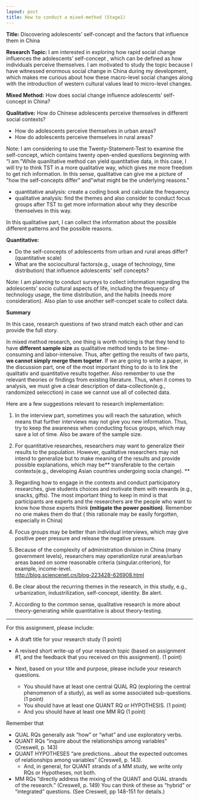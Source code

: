 ```yaml
---
layout: post
title: How to conduct a mixed-method (Stage1)
---
```


**Title:**
Discovering adolescents' self-concept and the factors that influence them in China 

**Research Topic:**
I am interested in exploring how rapid  social change influences the  adolescents’ self-concept , which can be defined as how individuals perceive themselves. I am motivated to study the topic because I have witnessed enormous social change in China during my development, which makes me curious about how these macro-level social changes along with the introduction of western cultural values lead to micro-level changes. 

**Mixed Method:**
How does social change influence adolescents’ self-concept in China?

**Qualitative:**
How do Chinese adolescents perceive themselves in different social contexts? 

-	How do adolescents perceive themselves in urban areas?
-	How do adolescents perceive themselves in rural areas?

Note: I am considering to use the Twenty-Statement-Test to examine the self-concept, which contains twenty open-ended questions beginning with “I am.”While quanlitative method can yield quantitative data, in this case, I will try to think TST in a more qualitative way, which gives me more freedom to get rich information. In this sense, qualitative can give me a picture of "how the self-concepts differ" and"what might be the underlying reasons."

- quantitative analysis: create a coding book and calculate the frequency 
- qualitative analysis: find the themes and also consider to conduct focus groups after TST to get more information about why they describe themselves in this way. 

In this qualitative part, I can collect the information about the possible different patterns and the possible reasons. 


**Quantitative:**

-  Do the self-concepts of adolescents from urban and rural areas differ? (quantitative scale)
-  What are the sociocultural factors(e.g., usage of technology, time distribution) that influence  adolescents’ self concepts? 


Note: I am planning to conduct surveys to collect information regarding the adolescents’ socio cultural aspects of life, including the frequency of technology usage, the time distribution, and the habits (needs more consideration). Also plan to use another self-concpet scale to collect data.

**Summary**

In this case, research questions of two strand match each other and can provide the full story. 

In mixed method research, one thing is worth noticing is that they tend to have **different sample size** as qualitative method tends to be time-consuming and labor-intensive. Thus, after getting the results of two parts, **we cannot simply merge them togeter**. If we are going to write a paper, in the discussion part, one of the most important thing to do is to link the qualitativ and quantitative results together. Also remember to use the relevant theories or findings from existing literature. Thus, when it comes to analysis, we must give a clear description of data-collection(e.g., randomized selecction) in case we cannot use all of collected data. 

Here are a few suggestions relevant to research implementation:

1. In the interview part, sometimes you will reach the saturation, which means that further interviews may not give you new information. Thus, try to keep the awareness when conducting focus groups, which may save a lot of time. Also be aware of the sample size. 

2. For quantitative researches, researchers may want to generalize their results to the population. However, qualitative researchers may not intend to generalize but to make meaning of the results and provide possible explanations, which may be** transferable to the certain contexts(e.g., developing Asian countries undergoing socia change). **

3. Regarding how to engage in the contexts and conduct participatory researches, give students choices and motivate them with rewards (e.g., snacks, gifts). The most important thing to keep in mind is that participants are experts and the researchers are the people who want to know how those experts think **(mitigate the power position)**. Remember no one makes them do that ( this rationale may be easily forgotten, especially in China)

4. Focus groups may be better than individual interviews, which may give positive peer pressure and release the negative pressure. 

5. Because of the complexity of administration division in China (many government levels), researchers may operationlize rural areas/urban areas based on some reasonable criteria (singular.criterion), for example, income-level.  
http://blog.sciencenet.cn/blog-223428-626908.html

6. Be clear about the recurring themes in the research, in this study, e.g., urbanization, industrilization, self-concept, identity. Be alert. 

7. According to the common sense, qualitative research is more about theory-generating while quantitative is about theory-testing. 

----

For this assignment, please include:
 
- A draft title for your research study (1 point)
 
- A revised short write-up of your research topic  (based on assignment #1, and the feedback that you received on this assignment).  (1 point)

 
- Next, based on your title and purpose, please include your research questions.

  * You should have at least one central QUAL RQ (exploring the central phenomenon of a study), as well as some associated sub-questions.
(1 point)
  * You should have at least one QUANT RQ or HYPOTHESIS. (1 point)
  * And you should have at least one MM RQ (1 point)
 
Remember that

-  QUAL RQs generally ask “how” or “what” and use exploratory verbs.
-  QUANT RQs “inquire about the relationships among variables” (Creswell, p. 143)
-  QUANT HYPOTHESES “are predictions…about the expected outcomes of relationships among variables” (Creswell, p. 143).
   * And, in general, for QUANT strands of a MM study, we write only RQs or Hypotheses, not both.
-  MM RQs “directly address the mixing of the QUANT and QUAL strands of the research.” (Creswell, p. 149) You can think of these as “hybrid” or “integrated” questions. (See Creswell, pp 148-151 for details.)



